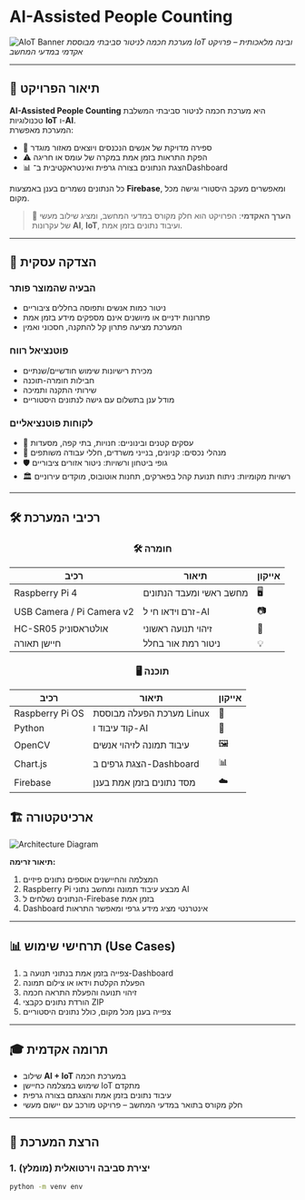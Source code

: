 # AI-Assisted People Counting

![AIoT Banner](https://user-images.githubusercontent.com/placeholder/banner.png)
*מערכת חכמה לניטור סביבתי מבוססת IoT ובינה מלאכותית – פרויקט אקדמי במדעי המחשב*

---

## 📖 תיאור הפרויקט
**AI-Assisted People Counting** היא מערכת חכמה לניטור סביבתי המשלבת טכנולוגיות **IoT** ו-**AI**.  
המערכת מאפשרת:
- 👥 ספירה מדויקת של אנשים הנכנסים ויוצאים מאזור מוגדר  
- ⚠️ הפקת התראות בזמן אמת במקרה של עומס או חריגה  
- 📊 הצגת הנתונים בצורה גרפית ואינטראקטיבית ב־Dashboard  

כל הנתונים נשמרים בענן באמצעות **Firebase**, ומאפשרים מעקב היסטורי וגישה מכל מקום.

> 🔹 **הערך האקדמי**: הפרויקט הוא חלק מקורס במדעי המחשב, ומציג שילוב מעשי של עקרונות **AI**, **IoT**, ועיבוד נתונים בזמן אמת.

---

## 🎯 הצדקה עסקית

### הבעיה שהמוצר פותר
- ניטור כמות אנשים ותפוסה בחללים ציבוריים  
- פתרונות ידניים או מיושנים אינם מספקים מידע בזמן אמת  
- המערכת מציעה פתרון קל להתקנה, חסכוני ואמין

### פוטנציאל רווח
- מכירת רישיונות שימוש חודשיים/שנתיים  
- חבילות חומרה-תוכנה  
- שירותי התקנה ותמיכה  
- מודל ענן בתשלום עם גישה לנתונים היסטוריים

### לקוחות פוטנציאליים
- 🏪 עסקים קטנים ובינוניים: חנויות, בתי קפה, מסעדות  
- 🏢 מנהלי נכסים: קניונים, בנייני משרדים, חללי עבודה משותפים  
- 🛡️ גופי ביטחון ורשויות: ניטור אזורים ציבוריים  
- 🏛️ רשויות מקומיות: ניתוח תנועת קהל בפארקים, תחנות אוטובוס, מוקדים עירוניים

---

## 🛠️ רכיבי המערכת
<div align="center">

### 🛠️ חומרה

| רכיב | תיאור | אייקון |
|-------|-------|-------|
| Raspberry Pi 4 | מחשב ראשי ומעבד הנתונים | 🖥️ |
| USB Camera / Pi Camera v2 | זרם וידאו חי ל-AI | 📷 |
| HC-SR05 אולטראסוניק | זיהוי תנועה ראשוני | 📡 |
| חיישן תאורה | ניטור רמת אור בחלל | 💡 |

### 🖥️ תוכנה

| רכיב | תיאור | אייקון |
|-------|-------|-------|
| Raspberry Pi OS | מערכת הפעלה מבוססת Linux | 🐧 |
| Python | קוד עיבוד ו-AI | 🐍 |
| OpenCV | עיבוד תמונה לזיהוי אנשים | 🖼️ |
| Chart.js | הצגת גרפים ב-Dashboard | 📊 |
| Firebase | מסד נתונים בזמן אמת בענן | ☁️ |

</div>

## 🏗️ ארכיטקטורה

![Architecture Diagram](assets/architecture.svg)

**תיאור זרימה:**
1. המצלמה והחיישנים אוספים נתונים פיזיים  
2. Raspberry Pi מבצע עיבוד תמונה ומחשב נתוני AI  
3. הנתונים נשלחים ל-Firebase בזמן אמת  
4. Dashboard אינטרנטי מציג מידע גרפי ומאפשר התראות  

---

## 📊 תרחישי שימוש (Use Cases)
1. צפייה בזמן אמת בנתוני תנועה ב-Dashboard  
2. הפעלת הקלטת וידאו או צילום תמונה  
3. זיהוי תנועה והפעלת התראה חכמה  
4. הורדת נתונים כקבצי ZIP  
5. צפייה בענן מכל מקום, כולל נתונים היסטוריים

---

## 🎓 תרומה אקדמית
- שילוב **AI + IoT** במערכת חכמה  
- שימוש במצלמה כחיישן IoT מתקדם  
- עיבוד נתונים בזמן אמת והצגתם בצורה גרפית  
- חלק מקורס בתואר במדעי המחשב – פרויקט מורכב עם יישום מעשי

---
## 🚀 הרצת המערכת

### 1. יצירת סביבה וירטואלית (מומלץ)
```bash
python -m venv env
